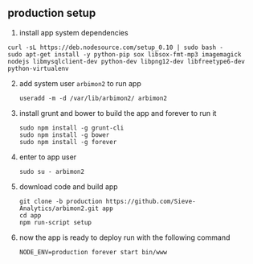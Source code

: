 
## production setup 
    
 1. install app system dependencies
   ```
   curl -sL https://deb.nodesource.com/setup_0.10 | sudo bash -
   sudo apt-get install -y python-pip sox libsox-fmt-mp3 imagemagick nodejs libmysqlclient-dev python-dev libpng12-dev libfreetype6-dev python-virtualenv
   ```


 2. add system user `arbimon2` to run app
    ```
    useradd -m -d /var/lib/arbimon2/ arbimon2
    ```


 3. install grunt and bower to build the app and forever to run it
    ```
    sudo npm install -g grunt-cli
    sudo npm install -g bower
    sudo npm install -g forever
    ```


 4. enter to app user
    ```
    sudo su - arbimon2
    ```
    
    
 5. download code and build app
    ```
    git clone -b production https://github.com/Sieve-Analytics/arbimon2.git app
    cd app
    npm run-script setup
    ```
    
    
 6. now the app is ready to deploy run with the following command
    ```
    NODE_ENV=production forever start bin/www
    ```
    

